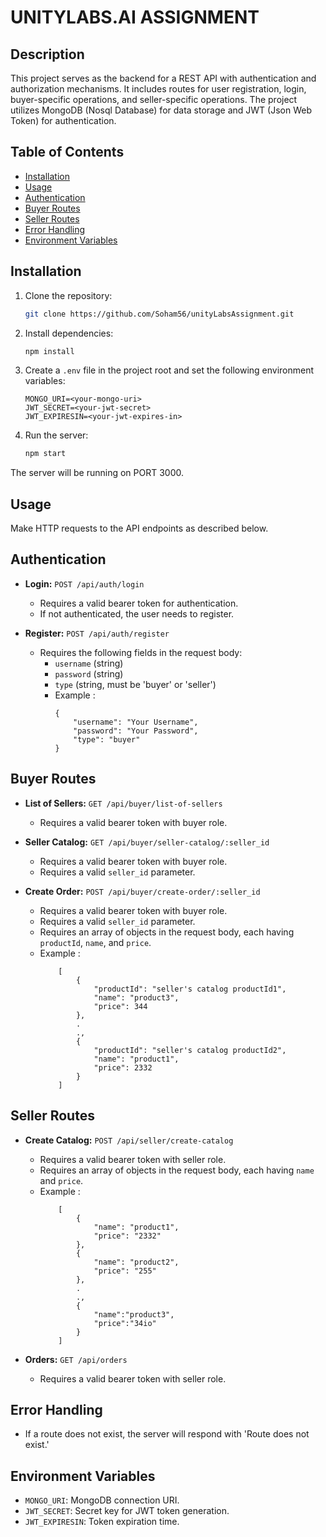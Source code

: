 # UNITYLABS.AI ASSIGNMENT

## Description

This project serves as the backend for a REST API with authentication and authorization mechanisms. It includes routes for user registration, login, buyer-specific operations, and seller-specific operations. The project utilizes MongoDB (Nosql Database) for data storage and JWT (Json Web Token) for authentication.

## Table of Contents

- [Installation](#installation)
- [Usage](#usage)
- [Authentication](#authentication)
- [Buyer Routes](#buyer-routes)
- [Seller Routes](#seller-routes)
- [Error Handling](#error-handling)
- [Environment Variables](#environment-variables)

## Installation

1. Clone the repository:

   ```bash
   git clone https://github.com/Soham56/unityLabsAssignment.git
   ```

2. Install dependencies:

   ```bash
   npm install
   ```

3. Create a `.env` file in the project root and set the following environment variables:

   ```
   MONGO_URI=<your-mongo-uri>
   JWT_SECRET=<your-jwt-secret>
   JWT_EXPIRESIN=<your-jwt-expires-in>
   ```

4. Run the server:

   ```bash
   npm start
   ```

The server will be running on PORT 3000.

## Usage

Make HTTP requests to the API endpoints as described below.

## Authentication

- **Login:** `POST /api/auth/login`
  - Requires a valid bearer token for authentication.
  - If not authenticated, the user needs to register.

- **Register:** `POST /api/auth/register`
  - Requires the following fields in the request body:
    - `username` (string)
    - `password` (string)
    - `type` (string, must be 'buyer' or 'seller')
    - Example : 
        ```
        {
            "username": "Your Username",
            "password": "Your Password",
            "type": "buyer"
        }
        ```

## Buyer Routes

- **List of Sellers:** `GET /api/buyer/list-of-sellers`
  - Requires a valid bearer token with buyer role.

- **Seller Catalog:** `GET /api/buyer/seller-catalog/:seller_id`
  - Requires a valid bearer token with buyer role.
  - Requires a valid `seller_id` parameter.

- **Create Order:** `POST /api/buyer/create-order/:seller_id`
  - Requires a valid bearer token with buyer role.
  - Requires a valid `seller_id` parameter.
  - Requires an array of objects in the request body, each having `productId`, `name`, and `price`.
  - Example : 
    ```
        [
            {
                "productId": "seller's catalog productId1",
                "name": "product3",
                "price": 344
            },
            .
            .,
            {
                "productId": "seller's catalog productId2",
                "name": "product1",
                "price": 2332
            }
        ]
    ```

## Seller Routes

- **Create Catalog:** `POST /api/seller/create-catalog`
  - Requires a valid bearer token with seller role.
  - Requires an array of objects in the request body, each having `name` and `price`.
  - Example : 
    ```
        [
            {
                "name": "product1",
                "price": "2332"
            },
            {
                "name": "product2",
                "price": "255"
            },
            .
            .,
            {
                "name":"product3",
                "price":"34io"
            }
        ]
    ```

- **Orders:** `GET /api/orders`
  - Requires a valid bearer token with seller role.

## Error Handling

- If a route does not exist, the server will respond with 'Route does not exist.'

## Environment Variables

- `MONGO_URI`: MongoDB connection URI.
- `JWT_SECRET`: Secret key for JWT token generation.
- `JWT_EXPIRESIN`: Token expiration time.
